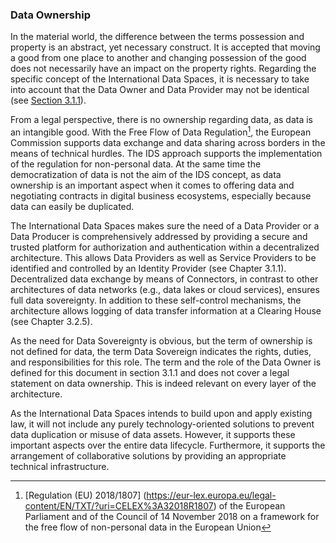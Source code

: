 ### Data Ownership ###

In the material world, the difference between the terms
possession and property is an abstract, yet necessary
construct. It is accepted that moving a good from one place to another
and changing possession of the good does not necessarily have an impact
on the property rights. Regarding the specific concept of the
International Data Spaces, it is necessary to take into account that the
Data Owner and Data Provider may not be identical (see [Section 3.1.1](../../3_Layers_of_the_Reference_Architecture_Model/3-1-business-layer/3_1_1_roles_in_the_ids.md)).

From a legal perspective, there is no ownership regarding data, as data
is an intangible good. With the Free Flow of Data
Regulation[^1], the European Commission supports data exchange and data
sharing across borders in the means of technical hurdles. The IDS
approach supports the implementation of the regulation for non-personal
data. At the same time the democratization of data is not the aim of the
IDS concept, as data ownership is an important aspect when it comes to
offering data and negotiating contracts in digital business ecosystems,
especially because data can easily be duplicated.

The International Data Spaces makes sure the need of a Data Provider or
a Data Producer is comprehensively addressed by providing a secure and
trusted platform for authorization and authentication within a
decentralized architecture. This allows Data Providers as well as
Service Providers to be identified and controlled by an Identity
Provider (see Chapter 3.1.1). Decentralized data exchange by means of
Connectors, in contrast to other architectures of data networks (e.g.,
data lakes or cloud services), ensures full data sovereignty. In
addition to these self-control mechanisms, the architecture allows
logging of data transfer information at a Clearing House (see Chapter
3.2.5).

As the need for Data Sovereignty is obvious, but the term of ownership
is not defined for data, the term Data Sovereign indicates the
rights, duties, and responsibilities for this role. The term and the
role of the Data Owner is defined for this document in section 3.1.1 and
does not cover a legal statement on data ownership. This is indeed
relevant on every layer of the architecture.

As the International Data Spaces intends to build upon and apply
existing law, it will not include any purely technology-oriented
solutions to prevent data duplication or misuse of data assets. However,
it supports these important aspects over the entire data lifecycle.
Furthermore, it supports the arrangement of collaborative solutions by
providing an appropriate technical infrastructure.


[^1]: [Regulation (EU) 2018/1807]
(https://eur-lex.europa.eu/legal-content/EN/TXT/?uri=CELEX%3A32018R1807) of the European Parliament and of the
    Council of 14 November 2018 on a framework for the free flow of
    non-personal data in the European Union
